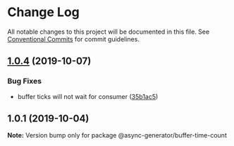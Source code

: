 # Change Log

All notable changes to this project will be documented in this file.
See [Conventional Commits](https://conventionalcommits.org) for commit guidelines.

## [1.0.4](https://github.com/tungv/async-generator/compare/@async-generator/buffer-time-count@1.0.3...@async-generator/buffer-time-count@1.0.4) (2019-10-07)

### Bug Fixes

- buffer ticks will not wait for consumer ([35b1ac5](https://github.com/tungv/async-generator/commit/35b1ac5))

## 1.0.1 (2019-10-04)

**Note:** Version bump only for package @async-generator/buffer-time-count
